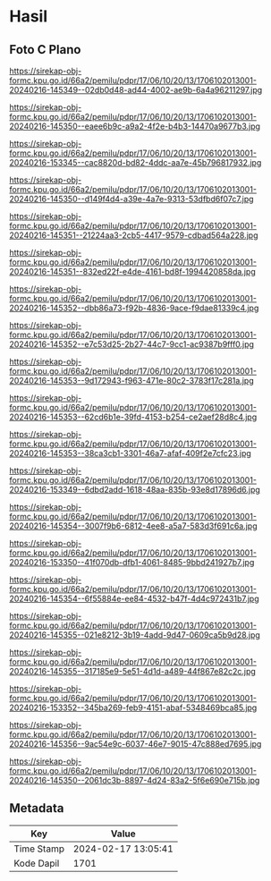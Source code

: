 # Hasil

## Foto C Plano

https://sirekap-obj-formc.kpu.go.id/66a2/pemilu/pdpr/17/06/10/20/13/1706102013001-20240216-145349--02db0d48-ad44-4002-ae9b-6a4a96211297.jpg

https://sirekap-obj-formc.kpu.go.id/66a2/pemilu/pdpr/17/06/10/20/13/1706102013001-20240216-145350--eaee6b9c-a9a2-4f2e-b4b3-14470a9677b3.jpg

https://sirekap-obj-formc.kpu.go.id/66a2/pemilu/pdpr/17/06/10/20/13/1706102013001-20240216-153345--cac8820d-bd82-4ddc-aa7e-45b796817932.jpg

https://sirekap-obj-formc.kpu.go.id/66a2/pemilu/pdpr/17/06/10/20/13/1706102013001-20240216-145350--d149f4d4-a39e-4a7e-9313-53dfbd6f07c7.jpg

https://sirekap-obj-formc.kpu.go.id/66a2/pemilu/pdpr/17/06/10/20/13/1706102013001-20240216-145351--21224aa3-2cb5-4417-9579-cdbad564a228.jpg

https://sirekap-obj-formc.kpu.go.id/66a2/pemilu/pdpr/17/06/10/20/13/1706102013001-20240216-145351--832ed22f-e4de-4161-bd8f-1994420858da.jpg

https://sirekap-obj-formc.kpu.go.id/66a2/pemilu/pdpr/17/06/10/20/13/1706102013001-20240216-145352--dbb86a73-f92b-4836-9ace-f9dae81339c4.jpg

https://sirekap-obj-formc.kpu.go.id/66a2/pemilu/pdpr/17/06/10/20/13/1706102013001-20240216-145352--e7c53d25-2b27-44c7-9cc1-ac9387b9fff0.jpg

https://sirekap-obj-formc.kpu.go.id/66a2/pemilu/pdpr/17/06/10/20/13/1706102013001-20240216-145353--9d172943-f963-471e-80c2-3783f17c281a.jpg

https://sirekap-obj-formc.kpu.go.id/66a2/pemilu/pdpr/17/06/10/20/13/1706102013001-20240216-145353--62cd6b1e-39fd-4153-b254-ce2aef28d8c4.jpg

https://sirekap-obj-formc.kpu.go.id/66a2/pemilu/pdpr/17/06/10/20/13/1706102013001-20240216-145353--38ca3cb1-3301-46a7-afaf-409f2e7cfc23.jpg

https://sirekap-obj-formc.kpu.go.id/66a2/pemilu/pdpr/17/06/10/20/13/1706102013001-20240216-153349--6dbd2add-1618-48aa-835b-93e8d17896d6.jpg

https://sirekap-obj-formc.kpu.go.id/66a2/pemilu/pdpr/17/06/10/20/13/1706102013001-20240216-145354--3007f9b6-6812-4ee8-a5a7-583d3f691c6a.jpg

https://sirekap-obj-formc.kpu.go.id/66a2/pemilu/pdpr/17/06/10/20/13/1706102013001-20240216-153350--41f070db-dfb1-4061-8485-9bbd241927b7.jpg

https://sirekap-obj-formc.kpu.go.id/66a2/pemilu/pdpr/17/06/10/20/13/1706102013001-20240216-145354--6f55884e-ee84-4532-b47f-4d4c972431b7.jpg

https://sirekap-obj-formc.kpu.go.id/66a2/pemilu/pdpr/17/06/10/20/13/1706102013001-20240216-145355--021e8212-3b19-4add-9d47-0609ca5b9d28.jpg

https://sirekap-obj-formc.kpu.go.id/66a2/pemilu/pdpr/17/06/10/20/13/1706102013001-20240216-145355--317185e9-5e51-4d1d-a489-44f867e82c2c.jpg

https://sirekap-obj-formc.kpu.go.id/66a2/pemilu/pdpr/17/06/10/20/13/1706102013001-20240216-153352--345ba269-feb9-4151-abaf-5348469bca85.jpg

https://sirekap-obj-formc.kpu.go.id/66a2/pemilu/pdpr/17/06/10/20/13/1706102013001-20240216-145356--9ac54e9c-6037-46e7-9015-47c888ed7695.jpg

https://sirekap-obj-formc.kpu.go.id/66a2/pemilu/pdpr/17/06/10/20/13/1706102013001-20240216-145350--2061dc3b-8897-4d24-83a2-5f6e690e715b.jpg


## Metadata

| Key        | Value               |
| ---------- | ------------------- |
| Time Stamp | 2024-02-17 13:05:41 |
| Kode Dapil | 1701                |



